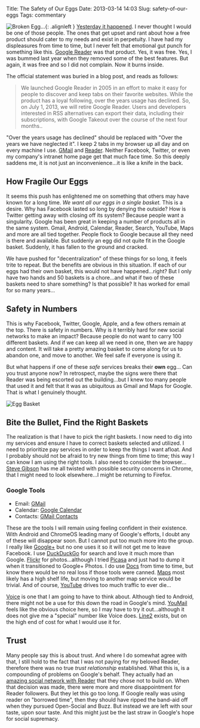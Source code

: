 Title: The Safety of Our Eggs
Date: 2013-03-14 14:03
Slug: safety-of-our-eggs
Tags: commentary

![Broken Egg...](/static/images/2013/cracked-egg-shell.jpg "Another broken egg..."){: .alignleft } [Yesterday it happened][shutdown].  I never thought I would be one of those people.  The ones that get upset and rant about how a free product should cater to my needs and exist in perpetuity.  I have had my displeasures from time to time, but I never felt that emotional gut punch for something like this.  [Google Reader][reader] was that product.  Yes, it was free. Yes, I was bummed last year when they removed some of the best features.  But again, it was free and so I did not complain.  Now it burns inside.

The official statement was buried in a blog post, and reads as follows:

> We launched Google Reader in 2005 in an effort to make it easy for people to discover and keep tabs on their favorite websites. While the product has a loyal following, over the years usage has declined. So, on July 1, 2013, we will retire Google Reader. Users and developers interested in RSS alternatives can export their data, including their subscriptions, with Google Takeout over the course of the next four months..

"Over the years usage has declined" should be replaced with "Over the years we have neglected it".  I keep 2 tabs in my browser up all day and on every machine I use.  [GMail][gmail] and [Reader][reader].  Neither Facebook, Twitter, or even my company's intranet home page get that much face time.  So this deeply saddens me, it is not just an inconvenience...it is like a knife in the back.

## How Fragile Our Eggs

It seems this push has enlightened me on something that others may have known for a long time.  _We want all our eggs in a single basket._  This is a desire.  Why has Facebook lasted so long by denying the outside?  How is Twitter getting away with closing off its system?  Because people want a singularity.  Google has been great in keeping a number of products all in the same system.  Gmail, Android, Calendar, Reader, Search, YouTube, Maps and more are all tied together.  People flock to Google because all they need is there and available.  But suddenly an egg did not quite fit in the Google basket.  Suddenly, it has fallen to the ground and cracked.

We have pushed for "decentralization" of these things for so long, it feels trite to repeat.  But the benefits are obvious in this situation.  If each of our eggs had their own basket, this would not have happened...right?  But I only have two hands and 50 baskets is a chore...and what if two of these baskets need to share something?  Is that possible?  It has worked for email for so many years...

## Safety in Numbers

This is why Facebook, Twitter, Google, Apple, and a few others remain at the top.  There is safety in numbers.  Why is it terribly hard for new social networks to make an impact?  Because people do not want to carry 100 different baskets.  And if we can keep all we need in one, then we are happy and content.  It will take a pretty amazing basket to come along for us to abandon one, and move to another.  We feel safe if everyone is using it.

But what happens if one of these _safe_ services breaks their **own** egg...  Can you trust anyone now?  In retrospect, maybe the signs were there that Reader was being escorted out the building...but I knew too many people that used it and felt that it was as ubiquitous as Gmail and Maps for Google.  That is what I genuinely thought.

![Egg Basket](/static/images/2013/egg-basket.jpg "The Right Egg Basket")

## Bite the Bullet, Find the Right Baskets

The realization is that I have to pick the right baskets.  I now need to dig into my services and ensure I have to correct baskets selected and utilized.  I need to prioritize pay services in order to keep the things I want afloat.  And I probably should not be afraid to try new things from time to time; this way I can know I am using the right tools.  I also need to consider the browser... [Steve Gibson](https://twitter.com/sggrc) has me all twisted with possible security concerns in Chrome, that I might need to look elsewhere...I might be returning to Firefox.

### Google Tools

* Email: [GMail][gmail]
* Calendar: [Google Calendar][]
* Contacts: [GMail Contacts][gmail]

These are the tools I will remain using feeling confident in their existence.  With Android and ChromeOS leading many of Google's efforts, I doubt any of these will disappear soon.  But I cannot put too much more into the group.  I really like [Google+][] but no one uses it so it will not get me to leave Facebook.  I use [DuckDuckGo][] for search and love it much more than Google.  [Flickr][] for photos...although I tried [Picasa][] and just had to dump it when it transitioned to Google+ Photos.  I do use [Docs][] from time to time, but know there would be no real loss if those tools were canned.  [Maps][] most likely has a high shelf life, but moving to another map service would be trivial.  And of course, [YouTube][] drives too much traffic to ever die...

[Voice][] is one that I am going to have to think about.  Although tied to Android, there might not be a use for this down the road in Google's mind.  [YouMail][] feels like the obvious choice here, so I may have to try it out...although it does not give me a "special" number like Voice does. [Line2][] exists, but on the high end of cost for what I would use it for.

## Trust

Many people say this is about trust.  And where I do somewhat agree with that, I still hold to the fact that I was not paying for my beloved Reader, therefore there was no true _trust relationship_ established.  What this is, is a compounding of problems on Google's behalf.  They actually had an [amazing social network with Reader][lostsocial] that they chose not to build on.  When that decision was made, there were more and more disappointment for Reader followers.  But they let this go too long.  If Google really was using reader on "borrowed time", then they should have ripped the band-aid off when they pursued Open-Social and Buzz.  But instead we are left with sour taste, upon sour taste.  And this might just be the last straw in Google's hope for social supremacy.

[reader]: https://www.google.com/reader/
[shutdown]: http://googleblog.blogspot.com/2013/03/a-second-spring-of-cleaning.html
[gmail]: https://mail.google.com/
[Google Calendar]: https://calendar.google.com/
[Google+]: http://plus.google.com/
[DuckDuckGo]: http://duckduckgo.com/
[Flickr]: http://flickr.com/
[Picasa]: http://picasaweb.google.com/
[Docs]: https://drive.google.com/
[Maps]: http://maps.google.com/
[YouTube]: http://www.youtube.com/
[Voice]: http://voice.google.com/
[YouMail]: http://www.youmail.com/
[Line2]: http://www.line2.com/
[lostsocial]: http://www.buzzfeed.com/robf4/googles-lost-social-network
